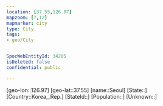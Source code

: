 ```yaml
---
location: [37.55,126.97]
mapzoom: [7,12] 
mapmarker: city 
type: City
tags:
- geo/City


SpocWebEntityId: 34205
isDeleted: false
confidential: public

---
```

[geo-lon::126.97]
[geo-lat::37.55]
[name::Seoul]
[State::]
[Country::Korea,_Rep.]
[StateId::]
[Population::]
[Unknown::]

